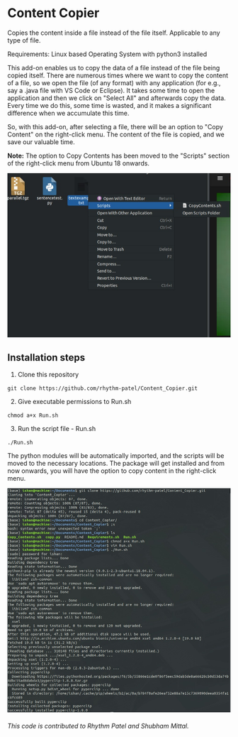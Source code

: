 # Content Copier

Copies the content inside a file instead of the file itself. Applicable to any type of file.

Requirements: Linux based Operating System with python3 installed

This add-on enables us to copy the data of a file instead of the file being copied itself. 
There are numerous times where we want to copy the content of a file, so we open the file (of any format) with any application (for e.g., say a .java file with VS Code or Eclipse). It takes some time to open the application and then we click on "Select All" and afterwards copy the data. Every time we do this, some time is wasted, and it makes a significant difference when we accumulate this time.

So, with this add-on, after selecting a file, there will be an option to "Copy Content" on the right-click menu. The content of the file is copied, and we save our valuable time.

**Note:** The option to Copy Contents has been moved to the "Scripts" section of the right-click menu from Ubuntu 18 onwards.

![Menu](menu.jpeg)


## Installation steps

1) Clone this repository
```
git clone https://github.com/rhythm-patel/Content_Copier.git
```
2) Give executable permissions to Run.sh
```
chmod a+x Run.sh
```
3) Run the script file - Run.sh
```
./Run.sh
```

The python modules will be automatically imported, and the scripts will be moved to the necessary locations. The package will get installed and from now onwards, you will have the option to copy content in the right-click menu.

![Setup](setup.jpeg)

###### This code is contributed to Rhythm Patel and Shubham Mittal.